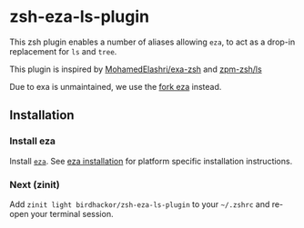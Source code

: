 # zsh-eza-ls-plugin

This zsh plugin enables a number of aliases allowing `eza`, to act as a drop-in
replacement for `ls` and `tree`.

This plugin is inspired by [MohamedElashri/exa-zsh](https://github.com/MohamedElashri/exa-zsh)
and [zpm-zsh/ls](https://github.com/zpm-zsh/ls)

Due to exa is unmaintained, we use the [fork eza](https://github.com/eza-community/eza) instead.

## Installation

### Install eza

Install [`eza`](https://github.com/eza-community/eza). See
[eza installation](https://github.com/eza-community/eza/blob/main/INSTALL.md) for platform specific
installation instructions.

### Next (zinit)

Add `zinit light birdhackor/zsh-eza-ls-plugin` to your `~/.zshrc` and re-open your terminal session.
